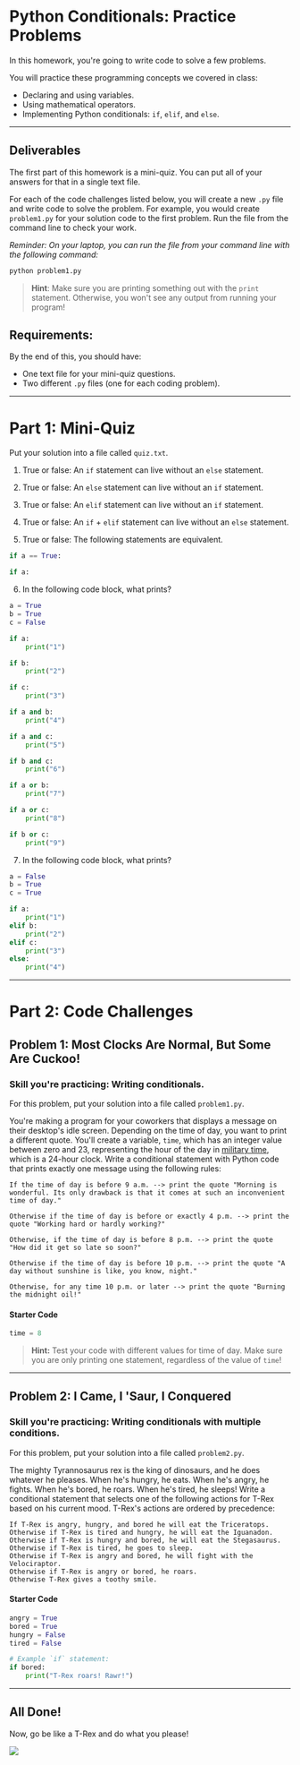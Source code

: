 # Python Conditionals: Practice Problems

In this homework, you're going to write code to solve a few problems.

You will practice these programming concepts we covered in class:
* Declaring and using variables.
* Using mathematical operators.
* Implementing Python conditionals: `if`, `elif`, and `else`.

---

## Deliverables

The first part of this homework is a mini-quiz. You can put all of your answers for that in a single text file.

For each of the code challenges listed below, you will create a new `.py` file and write code to solve the problem. For example, you would create `problem1.py` for your solution code to the first problem. Run the file from the command line to check your work.

*Reminder: On your laptop, you can run the file from your command line with the following command:*

```python
python problem1.py
```

> **Hint**: Make sure you are printing something out with the `print` statement. Otherwise, you won't see any output from running your program!


## Requirements:

By the end of this, you should have:
* One text file for your mini-quiz questions.
* Two different `.py` files (one for each coding problem).

---

# Part 1: Mini-Quiz

Put your solution into a file called `quiz.txt`.

1. True or false: An `if` statement can live without an `else` statement.

2. True or false: An `else` statement can live without an `if` statement.

3. True or false: An `elif` statement can live without an `if` statement.

4. True or false: An `if` + `elif` statement can live without an `else` statement.

5. True or false: The following statements are equivalent.

```python
if a == True:
```

```python
if a:
```

6. In the following code block, what prints?

```python
a = True
b = True
c = False

if a:
    print("1")

if b:
    print("2")

if c:
    print("3")

if a and b:
    print("4")

if a and c:
    print("5")

if b and c:
    print("6")

if a or b:
    print("7")

if a or c:
    print("8")

if b or c:
    print("9")
```

7. In the following code block, what prints?

```python
a = False
b = True
c = True

if a:
    print("1")
elif b:
    print("2")
elif c:
    print("3")
else:
    print("4")
```

---

# Part 2: Code Challenges

## Problem 1: Most Clocks Are Normal, But Some Are Cuckoo!

### Skill you're practicing: Writing conditionals.

For this problem, put your solution into a file called `problem1.py`.

You're making a program for your coworkers that displays a message on their desktop's idle screen. Depending on the time of day, you want to print a different quote. You'll create a variable, `time`, which has an integer value between zero and 23, representing the hour of the day in [military time](https://www.thebalancecareers.com/military-time-3356971), which is a 24-hour clock. Write a conditional statement with Python code that prints exactly one message using the following rules:

```
If the time of day is before 9 a.m. --> print the quote "Morning is wonderful. Its only drawback is that it comes at such an inconvenient time of day."

Otherwise if the time of day is before or exactly 4 p.m. --> print the quote "Working hard or hardly working?"

Otherwise, if the time of day is before 8 p.m. --> print the quote "How did it get so late so soon?"

Otherwise if the time of day is before 10 p.m. --> print the quote "A day without sunshine is like, you know, night."

Otherwise, for any time 10 p.m. or later --> print the quote "Burning the midnight oil!"
```

#### Starter Code

```python
time = 8
```

> **Hint:** Test your code with different values for time of day. Make sure you are only printing one statement, regardless of the value of `time`!

---

## Problem 2: I Came, I 'Saur, I Conquered

### Skill you're practicing: Writing conditionals with multiple conditions.

For this problem, put your solution into a file called `problem2.py`.

The mighty Tyrannosaurus rex is the king of dinosaurs, and he does whatever he pleases. When he's hungry, he eats. When he's angry, he fights. When he's bored, he roars. When he's tired, he sleeps! Write a conditional statement that selects one of the following actions for T-Rex based on his current mood. T-Rex's actions are ordered by precedence:

```
If T-Rex is angry, hungry, and bored he will eat the Triceratops.
Otherwise if T-Rex is tired and hungry, he will eat the Iguanadon.
Otherwise if T-Rex is hungry and bored, he will eat the Stegasaurus.
Otherwise if T-Rex is tired, he goes to sleep.
Otherwise if T-Rex is angry and bored, he will fight with the Velociraptor.
Otherwise if T-Rex is angry or bored, he roars.
Otherwise T-Rex gives a toothy smile.
```

#### Starter Code

```python
angry = True
bored = True
hungry = False
tired = False

# Example `if` statement:
if bored:
    print("T-Rex roars! Rawr!")
```

---

## All Done!

Now, go be like a T-Rex and do what you please!

![](https://media.giphy.com/media/1NFXnqVxzGr6w/giphy.gif)
